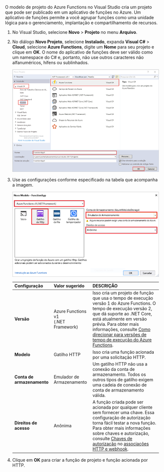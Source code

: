 O modelo de projeto do Azure Functions no Visual Studio cria um projeto que pode ser publicado em um aplicativo de funções no Azure. Um aplicativo de funções permite a você agrupar funções como uma unidade lógica para o gerenciamento, implantação e compartilhamento de recursos.   

1. No Visual Studio, selecione **Novo** > **Projeto** no menu **Arquivo**. 

2. No diálogo **Novo Projeto**, selecione **Instalado**, expanda **Visual C#** > **Cloud**, selecione **Azure Functions**, digite um **Nome** para seu projeto e clique em **OK**. O nome do aplicativo de funções deve ser válido como um namespace do C# e, portanto, não use outros caracteres não alfanuméricos, hífens ou sublinhados. 

    ![Diálogo Novo projeto para criar uma função no Visual Studio](./media/functions-vstools-create/functions-vstools-add-new-project.png) 

2. Use as configurações conforme especificado na tabela que acompanha a imagem.
 
    ![Diálogo de nova função no Visual Studio](./media/functions-vstools-create/functions-vstools-add-new-function.png) 

    | Configuração      | Valor sugerido  | DESCRIÇÃO                      |
    | ------------ |  ------- |----------------------------------------- |
    | **Versão** | Azure Functions v1 <br />(.NET Framework) | Isso cria um projeto de função que usa o tempo de execução versão 1 do Azure Functions. O tempo de execução versão 2, que dá suporte ao .NET Core, está atualmente em versão prévia. Para obter mais informações, consulte [Como direcionar para versões de tempo de execução do Azure Functions](../articles/azure-functions/functions-versions.md).   | 
    | **Modelo** | Gatilho HTTP | Isso cria uma função acionada por uma solicitação HTTP. |
    | **Conta de armazenamento**  | Emulador de Armazenamento | Um gatilho HTTP não usa a conexão da conta de armazenamento. Todos os outros tipos de gatilho exigem uma cadeia de conexão de conta de armazenamento válida. |
    | **Direitos de acesso** | Anônima | A função criada pode ser acionada por qualquer cliente sem fornecer uma chave. Essa configuração de autorização torna fácil testar a nova função. Para obter mais informações sobre chaves e autorização, consulte [Chaves de autorização](../articles/azure-functions/functions-bindings-http-webhook.md#authorization-keys) no [associações HTTP e webhook](../articles/azure-functions/functions-bindings-http-webhook.md). |         
3. Clique em **OK** para criar a função de projeto e função acionada por HTTP. 

